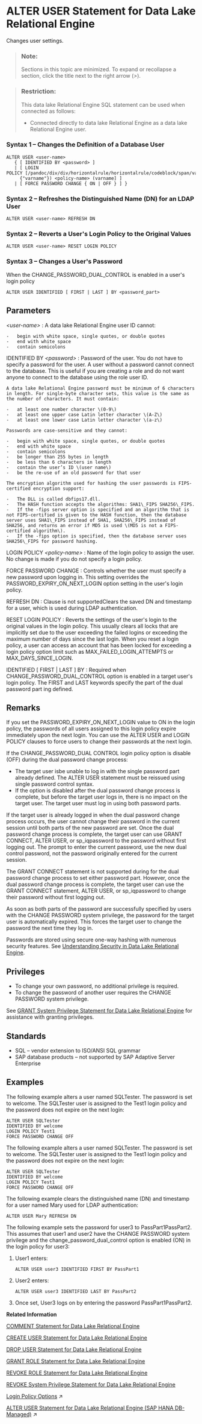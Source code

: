 <!-- loioa6139f4584f21015bdc3a625b5b218b5 -->

# ALTER USER Statement for Data Lake Relational Engine

Changes user settings.



> ### Note:  
> Sections in this topic are minimized. To expand or recollapse a section, click the title next to the right arrow \(*\>*\).



> ### Restriction:  
> This data lake Relational Engine SQL statement can be used when connected as follows:
> 
> -   Connected directly to data lake Relational Engine as a data lake Relational Engine user.





### Syntax 1 – Changes the Definition of a Database User

```
ALTER USER <user-name> 
   { [ IDENTIFIED BY <password> ]
   | [ LOGIN POLICY [/pandoc/div/div/horizontalrule/horizontalrule/codeblock/span/varname
     {"varname"}) <policy-name> (varname] ]  
   | [ FORCE PASSWORD CHANGE { ON | OFF } ] }
```



### Syntax 2 – Refreshes the Distinguished Name \(DN\) for an LDAP User

```
ALTER USER <user-name> REFRESH DN
```



### Syntax 2 – Reverts a User's Login Policy to the Original Values

```
ALTER USER <user-name> RESET LOGIN POLICY
```



### Syntax 3 – Changes a User's Password

When the CHANGE\_PASSWORD\_DUAL\_CONTROL is enabled in a user's login policy

```
ALTER USER IDENTIFIED [ FIRST | LAST ] BY <password_part>
```



<a name="loioa6139f4584f21015bdc3a625b5b218b5__IQ_Parameters"/>

## Parameters

 *<user-name\>*
 :   A data lake Relational Engine user ID cannot:

    -   begin with white space, single quotes, or double quotes
    -   end with white space
    -   contain semicolons

  IDENTIFIED BY *<password\>*
 :   Password of the user. You do not have to specify a password for the user. A user without a password cannot connect to the database. This is useful if you are creating a role and do not want anyone to connect to the database using the role user ID.

    A data lake Relational Engine password must be minimum of 6 characters in length. For single-byte character sets, this value is the same as the number of characters. It must contain:

    -   at least one number character \(0-9\)
    -   at least one upper case Latin letter character \(A-Z\)
    -   at least one lower case Latin letter character \(a-z\)

    Passwords are case-sensitive and they cannot:

    -   begin with white space, single quotes, or double quotes
    -   end with white space
    -   contain semicolons
    -   be longer than 255 bytes in length
    -   be less than 6 characters in length
    -   contain the user’s ID \(user name\)
    -   be the re-use of an old password for that user

    The encryption algorithm used for hashing the user passwords is FIPS-certified encryption support:

    -   The DLL is called dbfips17.dll.
    -   The HASH function accepts the algorithms: SHA1\_FIPS SHA256\_FIPS.
    -   If the -fips server option is specified and an algorithm that is not FIPS-certified is given to the HASH function, then the database server uses SHA1\_FIPS instead of SHA1, SHA256\_FIPS instead of SHA256, and returns an error if MD5 is used \(MD5 is not a FIPS-certified algorithm\).
    -   If the -fips option is specified, then the database server uses SHA256\_FIPS for password hashing.

  LOGIN POLICY *<policy-name\>*
 :   Name of the login policy to assign the user. No change is made if you do not specify a login policy.

  FORCE PASSWORD CHANGE
 :   Controls whether the user must specify a new password upon logging in. This setting overrides the PASSWORD\_EXPIRY\_ON\_NEXT\_LOGIN option setting in the user's login policy.

  REFRESH DN
 :   Clause is not supportedClears the saved DN and timestamp for a user, which is used during LDAP authentication.

  RESET LOGIN POLICY
 :   Reverts the settings of the user's login to the original values in the login policy. This usually clears all locks that are implicitly set due to the user exceeding the failed logins or exceeding the maximum number of days since the last login. When you reset a login policy, a user can access an account that has been locked for exceeding a login policy option limit such as MAX\_FAILED\_LOGIN\_ATTEMPTS or MAX\_DAYS\_SINCE\_LOGIN.

  IDENTIFIED \[ FIRST | LAST \] BY
 :   Required when CHANGE\_PASSWORD\_DUAL\_CONTROL option is enabled in a target user's login policy. The FIRST and LAST keywords specify the part of the dual password part ing defined.

 

<a name="loioa6139f4584f21015bdc3a625b5b218b5__IQ_Usage"/>

## Remarks

If you set the PASSWORD\_EXPIRY\_ON\_NEXT\_LOGIN value to ON in the login policy, the passwords of all users assigned to this login policy expire immediately upon the next login. You can use the ALTER USER and LOGIN POLICY clauses to force users to change their passwords at the next login.

If the CHANGE\_PASSWORD\_DUAL CONTROL login policy option is disable \(OFF\) during the dual password change process:

-   The target user isbe unable to log in with the single password part already defined. The ALTER USER statement must be reissued using single password control syntax.
-   If the option is disabled after the dual password change process is complete, but before the target user logs in, there is no impact on the target user. The target user must log in using both password parts.

If the target user is already logged in when the dual password change process occurs, the user cannot change their password in the current session until both parts of the new password are set. Once the dual password change process is complete, the target user can use GRANT CONNECT, ALTER USER, or sp\_iqpassword to the password without first logging out. The prompt to enter the current password, use the new dual control password, not the password originally entered for the current session.

The GRANT CONNECT statement is not supported during for the dual password change process to set either password part. However, once the dual password change process is complete, the target user can use the GRANT CONNECT statement, ALTER USER, or sp\_iqpassword to change their password without first logging out.

As soon as both parts of the password are successfully specified by users with the CHANGE PASSWORD system privilege, the password for the target user is automatically expired. This forces the target user to change the password the next time they log in.

Passwords are stored using secure one-way hashing with numerous security features. See [Understanding Security in Data Lake Relational Engine](https://help.sap.com/docs/SAP_HANA_DATA_LAKE/a89a0a8384f21015b1e7adbeca456f73/39783d0778ba47b7bbc2583b33af0f49.html).



<a name="loioa6139f4584f21015bdc3a625b5b218b5__alter_user_privileges1"/>

## Privileges

-   To change your own password, no additional privilege is required.
-   To change the password of another user requires the CHANGE PASSWORD system privilege.

See [GRANT System Privilege Statement for Data Lake Relational Engine](grant-system-privilege-statement-for-data-lake-relational-engine-a3dfcb0.md) for assistance with granting privileges.



<a name="loioa6139f4584f21015bdc3a625b5b218b5__IQ_Standards"/>

## Standards

-   SQL – vendor extension to ISO/ANSI SQL grammar
-   SAP database products – not supported by SAP Adaptive Server Enterprise



<a name="loioa6139f4584f21015bdc3a625b5b218b5__IQ_Examples"/>

## Examples

The following example alters a user named SQLTester. The password is set to welcome. The SQLTester user is assigned to the Test1 login policy and the password does not expire on the next login:

```
ALTER USER SQLTester 
IDENTIFIED BY welcome
LOGIN POLICY Test1
FORCE PASSWORD CHANGE OFF
```

The following example alters a user named SQLTester. The password is set to welcome. The SQLTester user is assigned to the Test1 login policy and the password does not expire on the next login:

```
ALTER USER SQLTester 
IDENTIFIED BY welcome
LOGIN POLICY Test1
FORCE PASSWORD CHANGE OFF
```

The following example clears the distinguished name \(DN\) and timestamp for a user named Mary used for LDAP authentication:

```
ALTER USER Mary REFRESH DN
```

The following example sets the password for user3 to PassPart1PassPart2. This assumes that user1 and user2 have the CHANGE PASSWORD system privilege and the change\_password\_dual\_control option is enabled \(ON\) in the login policy for user3:

1.  User1 enters:

    ```
    ALTER USER user3 IDENTIFIED FIRST BY PassPart1
    ```

2.  User2 enters:

    ```
    ALTER USER user3 IDENTIFIED LAST BY PassPart2
    ```

3.  Once set, User3 logs on by entering the password PassPart1PassPart2.

**Related Information**  


[COMMENT Statement for Data Lake Relational Engine](comment-statement-for-data-lake-relational-engine-a615ad2.md "Stores a comment, in the system tables, about a database object.")

[CREATE USER Statement for Data Lake Relational Engine](create-user-statement-for-data-lake-relational-engine-a619a5f.md "Creates a user.")

[DROP USER Statement for Data Lake Relational Engine](drop-user-statement-for-data-lake-relational-engine-a61d9fe.md "Removes a user.")

[GRANT ROLE Statement for Data Lake Relational Engine](grant-role-statement-for-data-lake-relational-engine-a3e379c.md "Grants roles to users or other roles, with or without administrative rights.")

[REVOKE ROLE Statement for Data Lake Relational Engine](revoke-role-statement-for-data-lake-relational-engine-a3e9de3.md "Removes a users membership in a role or his or her ability to administer the role.")

[REVOKE System Privilege Statement for Data Lake Relational Engine](revoke-system-privilege-statement-for-data-lake-relational-engine-a3eadda.md "Removes specific system privileges from specific users and the right to administer the privilege.")

[Login Policy Options](https://help.sap.com/viewer/745778e524f74bb4af87460cca5e62c4/2023_1_QRC/en-US/a43f448484f21015924f9951e9b77e32.html "Available options for CUSTOMER_ROOT and user-defined login policies.") :arrow_upper_right:

[ALTER USER Statement for Data Lake Relational Engine (SAP HANA DB-Managed)](https://help.sap.com/viewer/a898e08b84f21015969fa437e89860c8/2023_1_QRC/en-US/a9da89453d43402981a6e01fa8c7742d.html "Changes user settings.") :arrow_upper_right:


